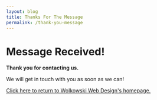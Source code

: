 ```yaml
---
layout: blog
title: Thanks For The Message
permalink: /thank-you-message
---
```


<div class="scroll scroll-first">
  <h1>Message Received!</h1>

<div class="content thank-you">
<p><strong>Thank you for contacting us.</strong></p>
  <p>We will get in touch with you as soon as we can!</p>
  <a href="{{ site.baseurl }}/">Click here to return to Wolkowski Web Design's homepage. </a>

</div>
</div>
